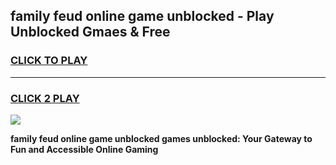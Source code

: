 
## family feud online game unblocked - Play Unblocked Gmaes & Free
<h3>
<a href="https://premium.freeplayer.one?title=family_feud_online_game_unblocked&ref=20F">CLICK TO PLAY</a></h3>
<hr>

<h3>
<a href="https://premium.freeplayer.one?title=family_feud_online_game_unblocked&ref=20F">CLICK 2 PLAY</a>
  
</h3>

<a href="https://premium.freeplayer.one?title=family_feud_online_game_unblocked&ref=20F/"><img src="https://clearcache.store/games.png"></a>


**family feud online game unblocked games unblocked: Your Gateway to Fun and Accessible Online Gaming**
